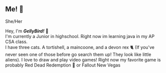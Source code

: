 ## Me! 👋 
She/Her


Hey, I'm ***GellyBird!*** 💜\
I'm currently a Junior in highschool. Right now im learning java in my AP CSA class.\
I have three cats. A tortishell, a maincoone, and a devon rex 🐈 (If you've never seen one of those before go search them up! They look like little aliens).
I love to draw and play video games! Right now my favorite game is probably Red Dead Redemption 🤠 or Fallout New Vegas

